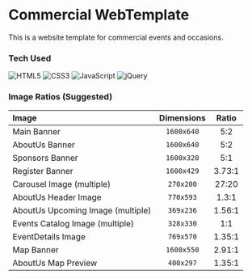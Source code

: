 # Commercial WebTemplate
This is a website template for commercial events and occasions.

### Tech Used
![HTML5](https://img.shields.io/badge/HTML5-E34F26?style=for-the-badge&logo=html5&logoColor=white)
![CSS3](https://img.shields.io/badge/CSS3-1572B6?style=for-the-badge&logo=css3&logoColor=white)
![JavaScript](https://img.shields.io/badge/JavaScript-323330?style=for-the-badge&logo=javascript&logoColor=F7DF1E)
![jQuery](https://img.shields.io/badge/jQuery-0769AD?style=for-the-badge&logo=jquery&logoColor=white)

### Image Ratios (Suggested)
| Image              | Dimensions | Ratio |
| :---------------- | :------: | :----: |
| Main Banner | `1600x640` | 5:2 |
| AboutUs Banner | `1600x640` | 5:2 |
| Sponsors Banner | `1600x320` | 5:1 |
| Register Banner | `1600x429` | 3.73:1 |
| Carousel Image (multiple) | `270x200` | 27:20 |
| AboutUs Header Image | `770x593` | 1.3:1 |
| AboutUs Upcoming Image (multiple) | `369x236` | 1.56:1 |
| Events Catalog Image (multiple) | `328x330` | 1:1 |
| EventDetails Image | `769x570` | 1.35:1 |
| Map Banner | `1600x550` | 2.91:1 |
| AboutUs Map Preview | `400x297` | 1.35:1 |
